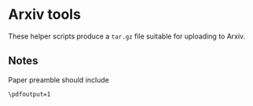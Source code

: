 # Arxiv tools

These helper scripts produce a ``tar.gz`` file suitable for uploading to
Arxiv.

## Notes

Paper preamble should include

```
\pdfoutput=1
```

